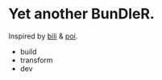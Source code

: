 # Yet another BunDleR.

Inspired by [bili](https://github.com/egoist/bili) & [poi](https://github.com/egoist/poi).

- build
- transform
- dev